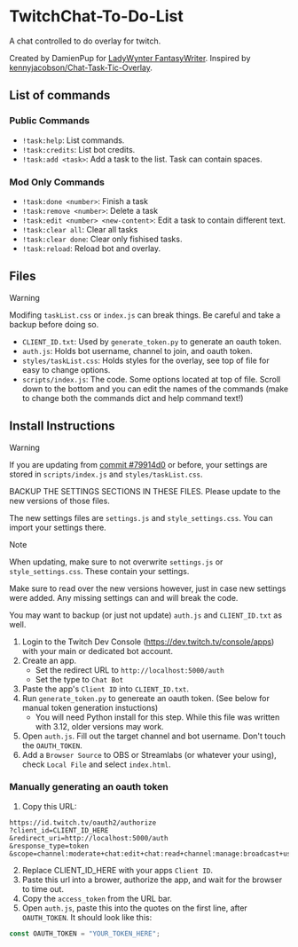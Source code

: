 # TwitchChat-To-Do-List

A chat controlled to do overlay for twitch.

Created by DamienPup for [LadyWynter FantasyWriter](https://www.twitch.tv/ladywynter_fantasywriter).
Inspired by [kennyjacobson/Chat-Task-Tic-Overlay](https://github.com/kennyjacobson/Chat-Task-Tic-Overlay).

## List of commands

### Public Commands

- `!task:help`: List commands.
- `!task:credits`: List bot credits.
- `!task:add <task>`: Add a task to the list. Task can contain spaces.

### Mod Only Commands

- `!task:done <number>`: Finish a task
- `!task:remove <number>`: Delete a task
- `!task:edit <number> <new-content>`: Edit a task to contain different text.
- `!task:clear all`: Clear all tasks
- `!task:clear done`: Clear only fishised tasks.
- `!task:reload`: Reload bot and overlay.

## Files

> [!WARNING]
> Modifing `taskList.css` or `index.js` can break things. Be careful and take a backup before doing so.

- `CLIENT_ID.txt`: Used by `generate_token.py` to generate an oauth token.
- `auth.js`: Holds bot username, channel to join, and oauth token.
- `styles/taskList.css`: Holds styles for the overlay, see top of file for easy to change options.
- `scripts/index.js`: The code. Some options located at top of file. Scroll down to the bottom and you can edit the names of the commands (make to change both the commands dict and help command text!)

## Install Instructions

> [!WARNING]
> If you are updating from [commit #79914d0](https://github.com/DamienPup/TwitchChat-To-Do-List/commit/79914d095bb6cbd005ce9bcfe85ca8c0982162cd) or before, your settings are stored in `scripts/index.js` and `styles/taskList.css`.
>
> BACKUP THE SETTINGS SECTIONS IN THESE FILES. Please update to the new versions of those files.
>
> The new settings files are `settings.js` and `style_settings.css`. You can import your settings there.


> [!NOTE]
> When updating, make sure to not overwrite `settings.js` or `style_settings.css`. These contain your settings.
>
> Make sure to read over the new versions however, just in case new settings were added. Any missing settings can and will break the code.
>
> You may want to backup (or just not update) `auth.js` and `CLIENT_ID.txt` as well.

1. Login to the Twitch Dev Console (https://dev.twitch.tv/console/apps) with your main or dedicated bot account.
1. Create an app.
   - Set the redirect URL to `http://localhost:5000/auth`
   - Set the type to `Chat Bot`
2. Paste the app's `Client ID` into `CLIENT_ID.txt`.
3. Run `generate_token.py` to genereate an oauth token. (See below for manual token generation instuctions)
   - You will need Python install for this step. While this file was written with 3.12, older versions may work.
5. Open `auth.js`. Fill out the target channel and bot username. Don't touch the `OAUTH_TOKEN`.
6. Add a `Browser Source` to OBS or Streamlabs (or whatever your using), check `Local File` and select `index.html`.

### Manually generating an oauth token

1. Copy this URL:
```
https://id.twitch.tv/oauth2/authorize
?client_id=CLIENT_ID_HERE
&redirect_uri=http://localhost:5000/auth
&response_type=token
&scope=channel:moderate+chat:edit+chat:read+channel:manage:broadcast+user:edit:broadcast+channel:read:redemptions+user:read:email
```
2. Replace CLIENT_ID_HERE with your apps `Client ID`.
3. Paste this url into a brower, authorize the app, and wait for the browser to time out.
4. Copy the `access_token` from the URL bar.
5. Open `auth.js`, paste this into the quotes on the first line, after `OAUTH_TOKEN`. It should look like this:
```js
const OAUTH_TOKEN = "YOUR_TOKEN_HERE";
```
